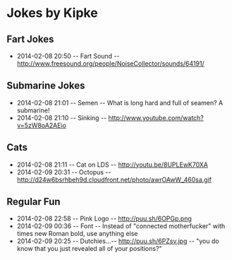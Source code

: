 # Jokes by Kipke

## Fart Jokes
* 2014-02-08 20:50 -- Fart Sound -- http://www.freesound.org/people/NoiseCollector/sounds/64191/

## Submarine Jokes
* 2014-02-08 21:01 -- Semen      -- What is long hard and full of seamen? A submarine!
* 2014-02-08 21:10 -- Sinking    -- http://www.youtube.com/watch?v=5zW8oA2AEio

## Cats
* 2014-02-08 21:11 -- Cat on LDS -- http://youtu.be/8UPLEwK70XA
* 2014-02-09 20:31 -- Octopus    -- http://d24w6bsrhbeh9d.cloudfront.net/photo/awrOAwW_460sa.gif

## Regular Fun
* 2014-02-08 22:58 -- Pink Logo  -- http://puu.sh/6OPGp.png
* 2014-02-09 00:36 -- Font       -- Instead of "connected motherfucker" with times new Roman bold, use anything else
* 2014-02-09 20:25 -- Dutchies...-- http://puu.sh/6PZsv.jpg -- "you do know that you just revealed all of your positions?"
